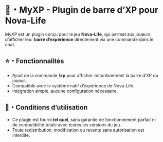 # 📁・MyXP - Plugin de barre d’XP pour Nova-Life

MyXP est un plugin conçu pour le jeu **Nova-Life**, qui permet aux joueurs d’afficher leur **barre d’expérience** directement via une commande dans le chat.

## ⭐・Fonctionnalités

* Ajout de la commande **/xp** pour afficher instantanément la barre d’XP du joueur.
* Compatible avec le système natif d’expérience de Nova-Life.
* Intégration simple, aucune configuration nécessaire.

## 📄・Conditions d’utilisation

* Ce plugin est fourni **tel quel**, sans garantie de fonctionnement parfait ni de compatibilité totale avec toutes les versions du jeu.
* Toute redistribution, modification ou revente sans autorisation est interdite.
